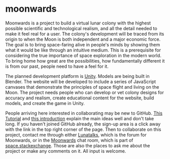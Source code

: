 # moonwards
Moonwards is a project to build a virtual lunar colony with the highest possible scientific and technological realism, and all the detail needed to make it feel real for a user. 
The colony's development will be traced from its origin to when the Moon is both independent and a major economic force. The goal is to bring space-faring alive in people's minds by showing them what it would be like through an intuitive medium. This is a prerequisite for considering the true importance of space exploration in the modern world. To bring home how great are the possibilities, how fundamentally different it is from our past, people need to have a feel for it.

The planned development platform is <a href="https://unity3d.com/get-unity">Unity</a>. Models are being built in Blender. The website will be developed to include a series of JavaScript canvases that demonstrate the principles of space flight and living on the Moon. The project needs people who can develop or vet colony designs for accuracy and realism, create educational content for the website, build models, and create the game in Unity. 


People arriving here interested in collaborating may be new to GitHub. 
<a href="https://guides.github.com/activities/hello-world/">This Tutorial</a> and 
<a href="https://guides.github.com/introduction/flow/?">this introduction</a> explain the main ideas well and don't take long. 
If you haven't joined GitHub already, the sign-up area is a click away with the link in the top right corner of the page. Then to 
collaborate on this project, contact me through either <a href="http://moonwards.com/forum/">Lunatalks</a>, which is the forum for Moonwards, or in the <a href="http://chat.stackexchange.com/rooms/37071/moonwards">Moonwards</a> chat room, which is part of <a href="https://space.stackexchange.com/">space.stackexchange</a>. Those are also the places to ask me about the project or make any comments on it. All input is welcome.
